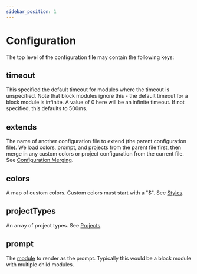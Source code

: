 ```yaml
---
sidebar_position: 1
---
```


# Configuration

The top level of the configuration file may contain the following keys:

## timeout

This specified the default timeout for modules where the timeout is unspecified. Note that block modules ignore this - the default timeout for a block module is infinite. A value of 0 here will be an infinite timeout.  If not specified, this defaults to 500ms.

## extends

The name of another configuration file to extend (the parent configuration file). We load colors, prompt, and projects from the parent file first, then merge in any custom colors or project configuration from the current file. See [Configuration Merging](../configurationMerging.mdx).

## colors

A map of custom colors. Custom colors must start with a "$". See [Styles](../styles.mdx).

## projectTypes

An array of project types. See [Projects](../projects.mdx).

## prompt

The [module](./modules.mdx) to render as the prompt. Typically this would be a block module with multiple child modules.
